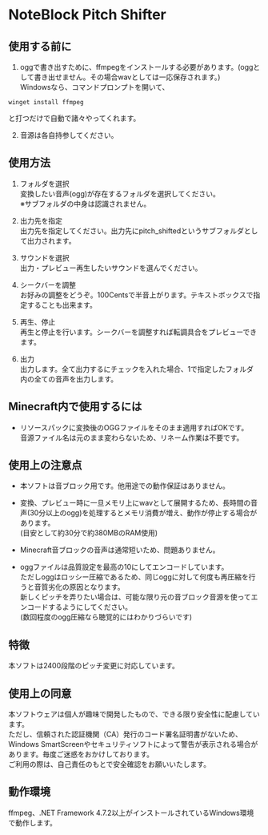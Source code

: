 # NoteBlock Pitch Shifter

## 使用する前に

1. oggで書き出すために、ffmpegをインストールする必要があります。(oggとして書き出せません。その場合wavとしては一応保存されます。)  
   Windowsなら、コマンドプロンプトを開いて、
   
`winget install ffmpeg`

と打つだけで自動で諸々やってくれます。

2. 音源は各自持参してください。

## 使用方法

1. フォルダを選択  
変換したい音声(ogg)が存在するフォルダを選択してください。  
※サブフォルダの中身は認識されません。

2. 出力先を指定  
出力先を指定してください。出力先にpitch_shiftedというサブフォルダとして出力されます。

3. サウンドを選択  
出力・プレビュー再生したいサウンドを選んでください。

4. シークバーを調整  
お好みの調整をどうぞ。100Centsで半音上がります。テキストボックスで指定することも出来ます。

5. 再生、停止  
再生と停止を行います。シークバーを調整すれば転調具合をプレビューできます。

6. 出力  
出力します。全て出力するにチェックを入れた場合、1で指定したフォルダ内の全ての音声を出力します。

## Minecraft内で使用するには

- リソースパックに変換後のOGGファイルをそのまま適用すればOKです。  
音源ファイル名は元のまま変わらないため、リネーム作業は不要です。

## 使用上の注意点

- 本ソフトは音ブロック用です。他用途での動作保証はありません。

- 変換、プレビュー時に一旦メモリ上にwavとして展開するため、長時間の音声(30分以上のogg)を処理するとメモリ消費が増え、動作が停止する場合があります。  
(目安として約30分で約380MBのRAM使用)

- Minecraft音ブロックの音声は通常短いため、問題ありません。

- oggファイルは品質設定を最高の10にしてエンコードしています。  
ただしoggはロッシー圧縮であるため、同じoggに対して何度も再圧縮を行うと音質劣化の原因となります。  
新しくピッチを弄りたい場合は、可能な限り元の音ブロック音源を使ってエンコードするようにしてください。  
(数回程度のogg圧縮なら聴覚的にはわかりづらいです)

## 特徴

本ソフトは2400段階のピッチ変更に対応しています。

## 使用上の同意

本ソフトウェアは個人が趣味で開発したもので、できる限り安全性に配慮しています。  
ただし、信頼された認証機関（CA）発行のコード署名証明書がないため、Windows SmartScreenやセキュリティソフトによって警告が表示される場合があります。毎度ご迷惑をおかけしております。  
ご利用の際は、自己責任のもとで安全確認をお願いいたします。

## 動作環境

ffmpeg、.NET Framework 4.7.2以上がインストールされているWindows環境で動作します。

